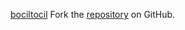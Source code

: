 [bociltocil](https://bociltocil.pages.dev)
Fork the [repository](https://github.com/mukasdejak) on GitHub.
